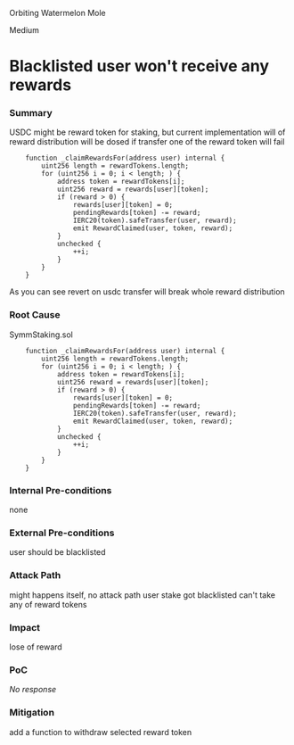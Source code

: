 Orbiting Watermelon Mole

Medium

# Blacklisted user won't receive any rewards

### Summary

USDC might be reward token for staking, but current implementation will of reward distribution will be dosed if transfer one of the reward token will fail
```solidity
	function _claimRewardsFor(address user) internal {
		uint256 length = rewardTokens.length;
		for (uint256 i = 0; i < length; ) {
			address token = rewardTokens[i];
			uint256 reward = rewards[user][token];
			if (reward > 0) {
				rewards[user][token] = 0;
				pendingRewards[token] -= reward;
				IERC20(token).safeTransfer(user, reward);
				emit RewardClaimed(user, token, reward);
			}
			unchecked {
				++i;
			}
		}
	}
```
As you can see revert on usdc transfer will break whole reward distribution

### Root Cause

SymmStaking.sol
```solidity
	function _claimRewardsFor(address user) internal {
		uint256 length = rewardTokens.length;
		for (uint256 i = 0; i < length; ) {
			address token = rewardTokens[i];
			uint256 reward = rewards[user][token];
			if (reward > 0) {
				rewards[user][token] = 0;
				pendingRewards[token] -= reward;
				IERC20(token).safeTransfer(user, reward);
				emit RewardClaimed(user, token, reward);
			}
			unchecked {
				++i;
			}
		}
	}
```

### Internal Pre-conditions

none

### External Pre-conditions

user should be blacklisted

### Attack Path

might happens itself, no attack path 
user stake
got blacklisted
can't take any of reward tokens

### Impact

lose of reward

### PoC

_No response_

### Mitigation

add a function to withdraw selected reward token